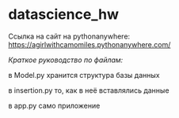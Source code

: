 ﻿# datascience_hw
Ссылка на сайт на pythonanywhere: https://agirlwithcamomiles.pythonanywhere.com/

*Краткое руководство по файлам:*

в Model.py хранится структура базы данных

в insertion.py то, как в неё вставлялись данные

в app.py само приложение
